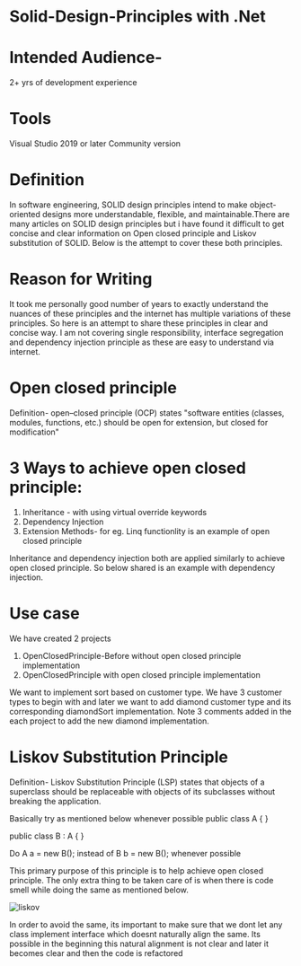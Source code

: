 # Solid-Design-Principles with .Net

# Intended Audience- 
2+ yrs of development experience

# Tools
Visual Studio 2019 or later Community version

# Definition
In software engineering, SOLID design principles intend to make object-oriented designs more understandable, flexible, and maintainable.There are many articles on SOLID design principles but i have found it difficult to get concise and clear information on Open closed principle and Liskov substitution  of SOLID.
Below is the attempt to cover these both principles.

# Reason for Writing
It took me personally good number of years to exactly understand the nuances of these principles and the internet has multiple variations of these principles. So here is an attempt to share these principles in clear and concise way. I am not covering single responsibility, interface segregation and dependency injection principle as these are easy to understand via internet.

# Open closed principle
Definition- open–closed principle (OCP) states "software entities (classes, modules, functions, etc.) should be open for extension, but closed for modification"

# 3 Ways to achieve open closed principle:
1. Inheritance - with using virtual override keywords
2. Dependency Injection
3. Extension Methods- for eg. Linq functionlity is an example of open closed principle

Inheritance and dependency injection both are applied similarly to achieve open closed principle. So below shared is an example with dependency injection.

# Use case
We have created 2 projects 
1. OpenClosedPrinciple-Before without open closed principle implementation
2. OpenClosedPrinciple with open closed principle implementation

We want to implement sort based on customer type. We have 3 customer types to begin with and later we want to add diamond customer type and its corresponding diamondSort implementation.
Note 3 comments added in the each project to add the new diamond implementation.

# Liskov Substitution Principle
Definition- Liskov Substitution Principle (LSP) states that objects of a superclass should be replaceable with objects of its subclasses without breaking the application. 

Basically try as mentioned below whenever possible
public class A
{
}

public class B : A
{
}
  
Do A a = new B(); instead of B b = new B(); whenever possible
  

This primary purpose of this principle is to help achieve open closed principle. The only extra thing to be taken care of is when there is code smell while doing the same as mentioned below.

![liskov](https://user-images.githubusercontent.com/116249623/213861664-3e918916-241f-49ec-96d6-42b63a1257d3.JPG)

In order to avoid the same, its important to make sure that we dont let any class implement interface which doesnt naturally align the same.
Its possible in the beginning this natural alignment is not clear and later it becomes clear and then the code is refactored




